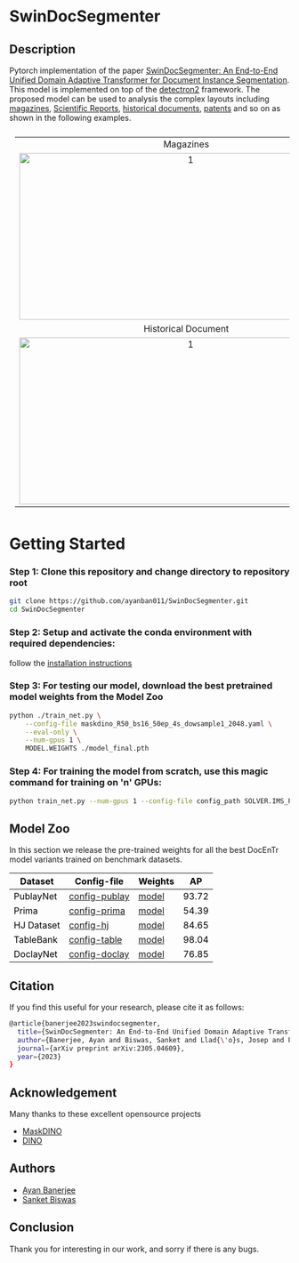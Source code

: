 # SwinDocSegmenter

## Description
Pytorch implementation of the paper [SwinDocSegmenter: An End-to-End Unified Domain Adaptive Transformer for Document Instance Segmentation](https://arxiv.org/abs/2305.04609). This model is implemented on top of the [detectron2](https://github.com/facebookresearch/detectron2) framework. The proposed model can be used to analysis the complex layouts including [magazines](https://www.primaresearch.org/datasets/Layout_Analysis), [Scientific Reports](https://github.com/ibm-aur-nlp/PubLayNet), [historical documents](https://dell-research-harvard.github.io/HJDataset/), [patents](https://github.com/DS4SD/DocLayNet) and so on as shown in the following examples.

<table style="padding:10px">
    <tr>
        <td style="text-align:center">
            Magazines 
        </td>
        <td style="text-align:center">
            Scientific Reports 
        </td>
    </tr>
    <tr>
        <td style="text-align:center"> 
            <img src="./git_images/3.png"  alt="1" width = 600px height = 300px >
        </td>
        <td style="text-align:center">
            <img src="./git_images/3_pred.png"  alt="2" width = 600px height = 300px>
        </td>
    </tr>
    <tr>
        <td style="text-align:center">
            Historical Document 
        </td>
        <td style="text-align:center">
            Others 
        </td>
    </tr>
    <tr>
        <td style="text-align:center"> 
            <img src="./git_images/14.png"  alt="1" width = 600px height = 300px >
        </td>
        <td style="text-align:center">
            <img src="./git_images/14_pred.png"  alt="2" width = 600px height = 300px>
        </td>
    </tr>

</table>

# Getting Started 

### Step 1: Clone this repository and change directory to repository root
```bash
git clone https://github.com/ayanban011/SwinDocSegmenter.git 
cd SwinDocSegmenter
```

### Step 2: Setup and activate the conda environment with required dependencies:
follow the [installation instructions](https://github.com/ayanban011/SwinDocSegmenter/edit/main/INSTALL.md)

### Step 3: For testing our model, download the best pretrained model weights from the **Model Zoo**

```bash
python ./train_net.py \
    --config-file maskdino_R50_bs16_50ep_4s_dowsample1_2048.yaml \
    --eval-only \
    --num-gpus 1 \
    MODEL.WEIGHTS ./model_final.pth
```
### Step 4: For training the model from scratch, use this magic command for training on 'n' GPUs:
```bash
python train_net.py --num-gpus 1 --config-file config_path SOLVER.IMS_PER_BATCH SET_TO_SOME_REASONABLE_VALUE SOLVER.BASE_LR SET_TO_SOME_REASONABLE_VALUE
```

## Model Zoo
In this section we release the pre-trained weights for all the best DocEnTr model variants trained on benchmark datasets.

<table class="tg">
<thead>
  <tr>
    <th class="tg-amwm"><span style="font-style:normal;text-decoration:none;color:#000;background-color:transparent">Dataset</span></th>
    <th class="tg-amwm"><span style="font-style:normal;text-decoration:none;color:#000;background-color:transparent">Config-file</span></th>
    <th class="tg-amwm"><span style="font-style:normal;text-decoration:none;color:#000;background-color:transparent">Weights</span></th>
    <th class="tg-amwm"><span style="font-style:normal;text-decoration:none;color:#000;background-color:transparent">AP</span></th>
  </tr>
</thead>
<tbody>
  <tr>
    <td class="tg-baqh"><span style="font-weight:400;font-style:normal;text-decoration:none;color:#000;background-color:transparent">PublayNet</span></td>
    <td class="tg-baqh"><span style="font-weight:400;font-style:normal;text-decoration:none;color:#000;background-color:transparent"><a href=https://github.com/ayanban011/SwinDocSegmenter/blob/main/configs/maskdino_R50_bs16_50ep_4s_dowsample1_2048.yaml>config-publay</a></span></td>
    <td class="tg-baqh"><span style="font-weight:400;font-style:normal;text-decoration:none;color:#000;background-color:transparent"><a href=https://drive.google.com/file/d/1DCxG2MCza_z-yB3bLcaVvVR4Jik00Ecq/view?usp=share_link>model</a></span></td>
    <td class="tg-baqh"><span style="font-weight:400;font-style:normal;text-decoration:none;color:#000;background-color:transparent">93.72</span></td>
  </tr>
  <tr>
    <td class="tg-baqh"><span style="font-weight:400;font-style:normal;text-decoration:none;color:#000;background-color:transparent">Prima</span></td>
    <td class="tg-baqh"><span style="font-weight:400;font-style:normal;text-decoration:none;color:#000;background-color:transparent"><a href=https://github.com/ayanban011/SwinDocSegmenter/blob/main/configs/maskdino_R50_bs16_50ep_4s_dowsample1_2048.yaml>config-prima</a></span></td>
    <td class="tg-baqh"><span style="font-weight:400;font-style:normal;text-decoration:none;color:#000;background-color:transparent"><a href=https://drive.google.com/file/d/1DNX9HQ0aG5ws0HCTFBUeV__rTlifNsvq/view?usp=share_link>model</a></span></td>
    <td class="tg-baqh"><span style="font-weight:400;font-style:normal;text-decoration:none;color:#000;background-color:transparent">54.39</span></td>
  </tr>
  <tr>
    <td class="tg-baqh"><span style="font-weight:400;font-style:normal;text-decoration:none;color:#000;background-color:transparent">HJ Dataset</span></td>
    <td class="tg-baqh"><span style="font-weight:400;font-style:normal;text-decoration:none;color:#000;background-color:transparent"><a href=https://github.com/ayanban011/SwinDocSegmenter/blob/main/configs/maskdino_R50_bs16_50ep_4s_dowsample1_2048.yaml>config-hj</a></span></td>
    <td class="tg-baqh"><span style="font-weight:400;font-style:normal;text-decoration:none;color:#000;background-color:transparent"><a href=https://drive.google.com/file/d/1DNX9HQ0aG5ws0HCTFBUeV__rTlifNsvq/view?usp=share_link>model</a></span></td>
    <td class="tg-baqh"><span style="font-weight:400;font-style:normal;text-decoration:none;color:#000;background-color:transparent">84.65</span></td>
  </tr>
  <tr>
    <td class="tg-baqh"><span style="font-weight:400;font-style:normal;text-decoration:none;color:#000;background-color:transparent">TableBank</span></td>
    <td class="tg-baqh"><span style="font-weight:400;font-style:normal;text-decoration:none;color:#000;background-color:transparent"><a href=https://github.com/ayanban011/SwinDocSegmenter/blob/main/configs/maskdino_R50_bs16_50ep_4s_dowsample1_2048.yaml>config-table</a></span></td>
    <td class="tg-baqh"><span style="font-weight:400;font-style:normal;text-decoration:none;color:#000;background-color:transparent"><a href=https://drive.google.com/file/d/17DD9ASe3p3nLGEYhNCG0hbTURg8qNakC/view?usp=share_link>model</a></span></td>
    <td class="tg-baqh"><span style="font-weight:400;font-style:normal;text-decoration:none;color:#000;background-color:transparent">98.04</span></td>
  </tr>
  <tr>
    <td class="tg-baqh"><span style="font-weight:400;font-style:normal;text-decoration:none;color:#000;background-color:transparent">DoclayNet</span></td>
    <td class="tg-baqh"><span style="font-weight:400;font-style:normal;text-decoration:none;color:#000;background-color:transparent"><a href=https://github.com/ayanban011/SwinDocSegmenter/blob/main/configs/maskdino_R50_bs16_50ep_4s_dowsample1_2048.yaml>config-doclay</a></span></td>
    <td class="tg-baqh"><span style="font-weight:400;font-style:normal;text-decoration:none;color:#000;background-color:transparent"><a href=https://drive.google.com/file/d/1kMUnmdliyWWlXV9L8gQGvmS-h_mkM_mR/view?usp=share_link>model</a></span></td>
    <td class="tg-baqh"><span style="font-weight:400;font-style:normal;text-decoration:none;color:#000;background-color:transparent">76.85</span></td>
  </tr>
</tbody>
</table>

## Citation

If you find this useful for your research, please cite it as follows:

```bash
@article{banerjee2023swindocsegmenter,
  title={SwinDocSegmenter: An End-to-End Unified Domain Adaptive Transformer for Document Instance Segmentation},
  author={Banerjee, Ayan and Biswas, Sanket and Llad{\'o}s, Josep and Pal, Umapada},
  journal={arXiv preprint arXiv:2305.04609},
  year={2023}
}
```

## Acknowledgement

Many thanks to these excellent opensource projects 
* [MaskDINO](https://github.com/IDEA-Research/MaskDINO) 
* [DINO](https://github.com/IDEA-Research/DINO)


## Authors
- [Ayan Banerjee](https://github.com/ayanban011)
- [Sanket Biswas](https://github.com/biswassanket)
## Conclusion
Thank you for interesting in our work, and sorry if there is any bugs.

